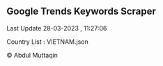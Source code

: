 

## Google Trends Keywords Scraper 
 
Last Update 28-03-2023 , 11:27:06

Country List :
VIETNAM.json



© Abdul Muttaqin 
